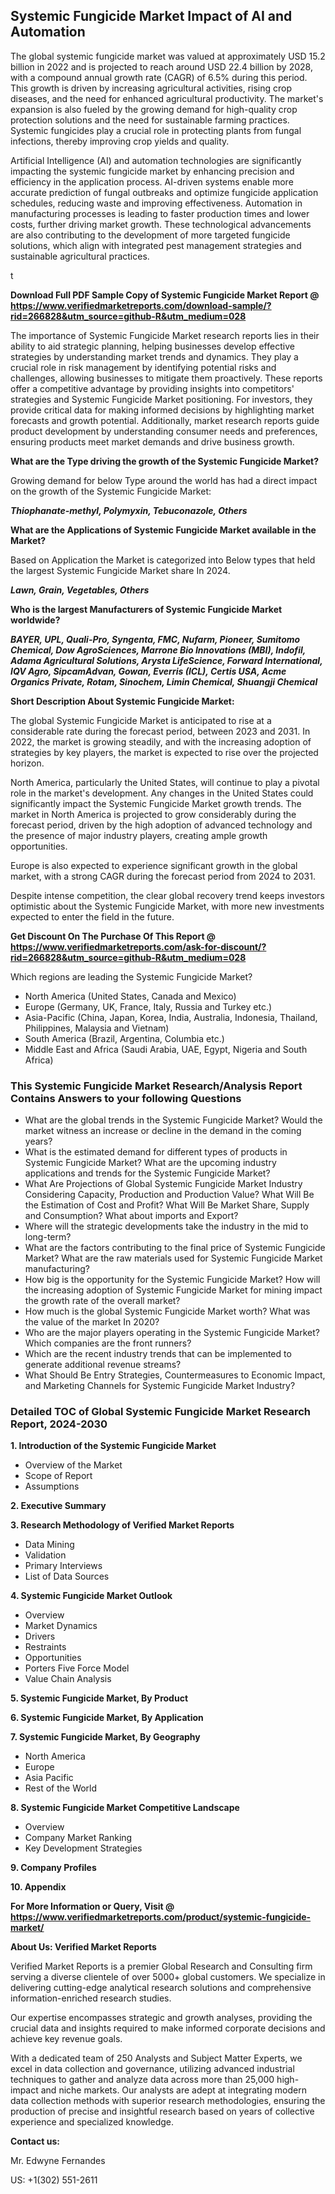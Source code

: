 <h2>Systemic Fungicide Market Impact of AI and Automation</h2><p>The global systemic fungicide market was valued at approximately USD 15.2 billion in 2022 and is projected to reach around USD 22.4 billion by 2028, with a compound annual growth rate (CAGR) of 6.5% during this period. This growth is driven by increasing agricultural activities, rising crop diseases, and the need for enhanced agricultural productivity. The market's expansion is also fueled by the growing demand for high-quality crop protection solutions and the need for sustainable farming practices. Systemic fungicides play a crucial role in protecting plants from fungal infections, thereby improving crop yields and quality.</p><p>Artificial Intelligence (AI) and automation technologies are significantly impacting the systemic fungicide market by enhancing precision and efficiency in the application process. AI-driven systems enable more accurate prediction of fungal outbreaks and optimize fungicide application schedules, reducing waste and improving effectiveness. Automation in manufacturing processes is leading to faster production times and lower costs, further driving market growth. These technological advancements are also contributing to the development of more targeted fungicide solutions, which align with integrated pest management strategies and sustainable agricultural practices.</p>t</p><p id="" class=""><strong>Download Full PDF Sample Copy of Systemic Fungicide Market Report @ <a href="https://www.verifiedmarketreports.com/download-sample/?rid=266828&utm_source=github-R&utm_medium=028" target="_blank">https://www.verifiedmarketreports.com/download-sample/?rid=266828&utm_source=github-R&utm_medium=028</a></strong></p><p>The importance of&nbsp;Systemic Fungicide Market research reports lies in their ability to aid strategic planning, helping businesses develop effective strategies by understanding market trends and dynamics. They play a crucial role in risk management by identifying potential risks and challenges, allowing businesses to mitigate them proactively. These reports offer a competitive advantage by providing insights into competitors' strategies and Systemic Fungicide Market positioning. For investors, they provide critical data for making informed decisions by highlighting market forecasts and growth potential. Additionally, market research reports guide product development by understanding consumer needs and preferences, ensuring products meet market demands and drive business growth.</p><p><strong>What are the&nbsp;Type driving the growth of the Systemic Fungicide Market?</strong></p><p id="" class="">Growing demand for below Type around the world has had a direct impact on the growth of the Systemic Fungicide Market:</p><em><strong>Thiophanate-methyl, Polymyxin, Tebuconazole, Others</strong></em></p><strong>What are the&nbsp;Applications&nbsp;of Systemic Fungicide Market available in the Market?</strong></p><p id="" class="">Based on Application the Market is categorized into Below types that held the largest Systemic Fungicide Market share In 2024.</p><em><strong>Lawn, Grain, Vegetables, Others</strong></em></p><strong>Who is the largest Manufacturers of Systemic Fungicide Market worldwide?</strong></p><p><em><strong>BAYER, UPL, Quali-Pro, Syngenta, FMC, Nufarm, Pioneer, Sumitomo Chemical, Dow AgroSciences, Marrone Bio Innovations (MBI), Indofil, Adama Agricultural Solutions, Arysta LifeScience, Forward International, IQV Agro, SipcamAdvan, Gowan, Everris (ICL), Certis USA, Acme Organics Private, Rotam, Sinochem, Limin Chemical, Shuangji Chemical</strong></em></p><p id="" class=""><strong>Short Description About Systemic Fungicide Market:</strong></p><p>The global Systemic Fungicide Market is anticipated to rise at a considerable rate during the forecast period, between 2023 and 2031. In 2022, the market is growing steadily, and with the increasing adoption of strategies by key players, the market is expected to rise over the projected horizon.</p><p>North America, particularly the United States, will continue to play a pivotal role in the market's development. Any changes in the United States could significantly impact the Systemic Fungicide Market growth trends. The market in North America is projected to grow considerably during the forecast period, driven by the high adoption of advanced technology and the presence of major industry players, creating ample growth opportunities.</p><p>Europe is also expected to experience significant growth in the global market, with a strong CAGR during the forecast period from 2024 to 2031.</p><p>Despite intense competition, the clear global recovery trend keeps investors optimistic about the Systemic Fungicide Market, with more new investments expected to enter the field in the future.</p><p id="" class=""><strong>Get Discount On The Purchase Of This Report @ <a href="https://www.verifiedmarketreports.com/ask-for-discount/?rid=266828&utm_source=github-R&utm_medium=028" target="_blank">https://www.verifiedmarketreports.com/ask-for-discount/?rid=266828&utm_source=github-R&utm_medium=028</a></strong></p>Which regions are leading the Systemic Fungicide Market?</p><ul><li>North America (United States, Canada and Mexico)</li><li>Europe (Germany, UK, France, Italy, Russia and Turkey etc.)</li><li>Asia-Pacific (China, Japan, Korea, India, Australia, Indonesia, Thailand, Philippines, Malaysia and Vietnam)</li><li>South America (Brazil, Argentina, Columbia etc.)</li><li>Middle East and Africa (Saudi Arabia, UAE, Egypt, Nigeria and South Africa)</li></ul><h3 id="" class="">This Systemic Fungicide Market Research/Analysis Report Contains Answers to your following Questions</h3><ul><li>What are the global trends in the Systemic Fungicide Market? Would the market witness an increase or decline in the demand in the coming years?</li><li>What is the estimated demand for different types of products in Systemic Fungicide Market? What are the upcoming industry applications and trends for the Systemic Fungicide Market?</li><li>What Are Projections of Global Systemic Fungicide Market Industry Considering Capacity, Production and Production Value? What Will Be the Estimation of Cost and Profit? What Will Be Market Share, Supply and Consumption? What about imports and Export?</li><li>Where will the strategic developments take the industry in the mid to long-term?</li><li>What are the factors contributing to the final price of Systemic Fungicide Market? What are the raw materials used for Systemic Fungicide Market manufacturing?</li><li>How big is the opportunity for the Systemic Fungicide Market? How will the increasing adoption of Systemic Fungicide Market for mining impact the growth rate of the overall market?</li><li>How much is the global Systemic Fungicide Market worth? What was the value of the market In 2020?</li><li>Who are the major players operating in the Systemic Fungicide Market? Which companies are the front runners?</li><li>Which are the recent industry trends that can be implemented to generate additional revenue streams?</li><li>What Should Be Entry Strategies, Countermeasures to Economic Impact, and Marketing Channels for Systemic Fungicide Market Industry?</li></ul><h3 id="" class="">Detailed TOC of Global Systemic Fungicide Market Research Report, 2024-2030</h3><p id="" class=""><strong>1. Introduction of the Systemic Fungicide Market</strong></p><ul><li>Overview of the Market</li><li>Scope of Report</li><li>Assumptions</li></ul><p id="" class=""><strong>2. Executive Summary</strong></p><p id="" class=""><strong>3. Research Methodology of Verified Market Reports</strong></p><ul><li>Data Mining</li><li>Validation</li><li>Primary Interviews</li><li>List of Data Sources</li></ul><p id="" class=""><strong>4. Systemic Fungicide Market Outlook</strong></p><ul><li>Overview</li><li>Market Dynamics</li><li>Drivers</li><li>Restraints</li><li>Opportunities</li><li>Porters Five Force Model</li><li>Value Chain Analysis</li></ul><p id="" class=""><strong>5. Systemic Fungicide Market, By Product</strong></p><p id="" class=""><strong>6. Systemic Fungicide Market, By Application</strong></p><p id="" class=""><strong>7. Systemic Fungicide Market, By Geography</strong></p><ul><li>North America</li><li>Europe</li><li>Asia Pacific</li><li>Rest of the World</li></ul><p id="" class=""><strong>8. Systemic Fungicide Market Competitive Landscape</strong></p><ul><li>Overview</li><li>Company Market Ranking</li><li>Key Development Strategies</li></ul><p id="" class=""><strong>9. Company Profiles</strong></p><p id="" class=""><strong>10. Appendix</strong></p><p id="" class=""><strong>For More Information or Query, Visit @ <a href="https://www.verifiedmarketreports.com/product/systemic-fungicide-market/" target="_blank">https://www.verifiedmarketreports.com/product/systemic-fungicide-market/</a></strong></p><p id="" class=""><strong>About Us: Verified Market Reports</strong></p><p id="" class="">Verified Market Reports is a premier Global Research and Consulting firm serving a diverse clientele of over 5000+ global customers. We specialize in delivering cutting-edge analytical research solutions and comprehensive information-enriched research studies.</p><p id="" class="">Our expertise encompasses strategic and growth analyses, providing the crucial data and insights required to make informed corporate decisions and achieve key revenue goals.</p><p id="" class="">With a dedicated team of 250 Analysts and Subject Matter Experts, we excel in data collection and governance, utilizing advanced industrial techniques to gather and analyze data across more than 25,000 high-impact and niche markets. Our analysts are adept at integrating modern data collection methods with superior research methodologies, ensuring the production of precise and insightful research based on years of collective experience and specialized knowledge.</p><p id="" class=""><strong>Contact us:</strong></p><p id="" class="">Mr. Edwyne Fernandes</p><p id="" class="">US: +1(302) 551-2611</p>